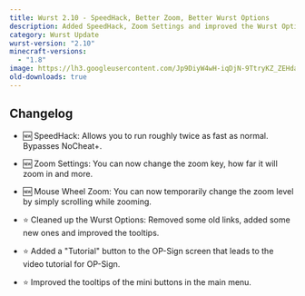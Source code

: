 ```yaml
---
title: Wurst 2.10 - SpeedHack, Better Zoom, Better Wurst Options
description: Added SpeedHack, Zoom Settings and improved the Wurst Options.
category: Wurst Update
wurst-version: "2.10"
minecraft-versions:
  - "1.8"
image: https://lh3.googleusercontent.com/Jp9DiyW4wH-iqDjN-9TtryKZ_ZEHdaPxstZSuqCkZcoc75erK6SfOcmZmi3pKUQ_SiJbU592YBPeRmRzqUGdxSOG_B5oOiZGbRRHGLUx8qgH07McJgezRSr5juP9VyihNTRpqqGzIDzHRDnddqGg_1MNIyEczEQWTWvsMZmR8x-TpZYcBpp__KfxJQKYyjKs0B7gmISHrwGiFqJLg5WBnONteiSzS4rk7Q3FQAhQZeaZBpgkZoYO-yJS4Dr0p9lM6gfm5bRvAQQIU-vMtbvCjzb6SkjJnoaodnYLj4JSsh8qzP0cEkCLt6PtVE8omcnlP2QPdQJKUHdGFRoyxwOupsGWV1yXdh4N5NwCsSlL5BCNoNizNmODSYAOpvzs1TsGFQOmHzrdMPsg0TIcbjRbIbGhTf3WAIygQ1VlbcyxZdhZZzXQYQ8jYHCA-nwX8krrzkHe-UloLlz0EtjVYdtg1a_8cBs_MkQLOuScX-MZ3jK-FHzUhCDJVohOC3A2gaiw_dEpyHZ-PdSIvDKB-e46aREdJ1M7yrCmKVLiQf4mK2hUAOHjehwrs3n0NVIdGT1ZMCpLzlpiNmDQb2liKlazku5h-OvxVxweoVJfBro1Cr5e_Qjb=w1280-h720-no
old-downloads: true
---
```

## Changelog

- :new: SpeedHack: Allows you to run roughly twice as fast as normal. Bypasses NoCheat+.

- :new: Zoom Settings: You can now change the zoom key, how far it will zoom in and more.

- :new: Mouse Wheel Zoom: You can now temporarily change the zoom level by simply scrolling while zooming.

- :star: Cleaned up the Wurst Options: Removed some old links, added some new ones and improved the tooltips.

- :star: Added a "Tutorial" button to the OP-Sign screen that leads to the video tutorial for OP-Sign.

- :star: Improved the tooltips of the mini buttons in the main menu.
